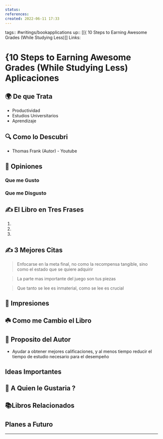 ```yaml
---
status:
references:
created: 2022-06-11 17:33
---
```

tags:: #writings/bookapplications
up:: [[{ 10 Steps to Earning Awesome Grades (While Studying Less)]]
Links: 
# {10 Steps to Earning Awesome Grades (While Studying Less) Aplicaciones
## 🌍 De que Trata
- Productividad
- Estudios Universitarios
- Aprendizaje

## 🔍 Como lo Descubri
- Thomas Frank (Autor) - Youtube

## 🧠 Opiniones

### Que me Gusto

### Que me Disgusto

## ✍️ El Libro en Tres Frases
1. 
2. 
3. 

## ✍️ 3 Mejores Citas
>Enfocarse en la meta final, no como la recompensa tangible, sino como el estado que se quiere adquirir

>La parte mas importante del juego son tus piezas

>Que tanto se lee es inmaterial, como se lee es crucial

## 🎨 Impresiones

## ☘️ Como me Cambio el Libro

## 📒 Proposito del Autor
- Ayudar a obtener mejores calificaciones, y al menos tiempo reducir el tiempo de estudio necesario para el desempeño

## Ideas Importantes

## 🥰 A Quien le Gustaria ?

## 📚Libros Relacionados

## Planes a Futuro
___
